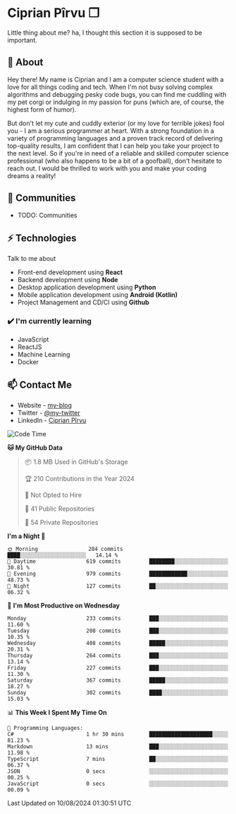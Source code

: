 # Ciprian Pîrvu ❐

Little thing about me? ha, I thought this section it is supposed to be important.

## 🧐 About

Hey there! My name is Ciprian and I am a computer science student with a love for all things coding and tech. When I'm not busy solving complex algorithms and debugging pesky code bugs, you can find me cuddling with my pet corgi or indulging in my passion for puns (which are, of course, the highest form of humor).

But don't let my cute and cuddly exterior (or my love for terrible jokes) fool you - I am a serious programmer at heart. With a strong foundation in a variety of programming languages and a proven track record of delivering top-quality results, I am confident that I can help you take your project to the next level. So if you're in need of a reliable and skilled computer science professional (who also happens to be a bit of a goofball), don't hesitate to reach out. I would be thrilled to work with you and make your coding dreams a reality!

## 👯 Communities

-   TODO: Communities

## ⚡ Technologies

Talk to me about

-   Front-end development using **React**
-   Backend development using **Node**
-   Desktop application development using **Python**
-   Mobile application development using **Android (Kotlin)**
-   Project Management and CD/CI using **Github**

### ✔️ I'm currently learning

-   JavaScript
-   ReactJS
-   Machine Learning
-   Docker

## 📫 Contact Me

-   Website - [my-blog]()
-   Twitter - [@my-twitter]()
-   LinkedIn - [Ciprian Pîrvu](https://www.linkedin.com/in/p%C3%AErvu-ciprian-cristian-4415991b1/)

<!--START_SECTION:waka-->
![Code Time](http://img.shields.io/badge/Code%20Time-2%2C118%20hrs%2013%20mins-blue)

**🐱 My GitHub Data** 

> 📦 1.8 MB Used in GitHub's Storage 
 > 
> 🏆 210 Contributions in the Year 2024
 > 
> 🚫 Not Opted to Hire
 > 
> 📜 41 Public Repositories 
 > 
> 🔑 54 Private Repositories 
 > 
**I'm a Night 🦉** 

```text
🌞 Morning                284 commits         ████░░░░░░░░░░░░░░░░░░░░░   14.14 % 
🌆 Daytime                619 commits         ████████░░░░░░░░░░░░░░░░░   30.81 % 
🌃 Evening                979 commits         ████████████░░░░░░░░░░░░░   48.73 % 
🌙 Night                  127 commits         ██░░░░░░░░░░░░░░░░░░░░░░░   06.32 % 
```
📅 **I'm Most Productive on Wednesday** 

```text
Monday                   233 commits         ███░░░░░░░░░░░░░░░░░░░░░░   11.60 % 
Tuesday                  208 commits         ███░░░░░░░░░░░░░░░░░░░░░░   10.35 % 
Wednesday                408 commits         █████░░░░░░░░░░░░░░░░░░░░   20.31 % 
Thursday                 264 commits         ███░░░░░░░░░░░░░░░░░░░░░░   13.14 % 
Friday                   227 commits         ███░░░░░░░░░░░░░░░░░░░░░░   11.30 % 
Saturday                 367 commits         █████░░░░░░░░░░░░░░░░░░░░   18.27 % 
Sunday                   302 commits         ████░░░░░░░░░░░░░░░░░░░░░   15.03 % 
```


📊 **This Week I Spent My Time On** 

```text
💬 Programming Languages: 
C#                       1 hr 30 mins        ████████████████████░░░░░   81.23 % 
Markdown                 13 mins             ███░░░░░░░░░░░░░░░░░░░░░░   11.98 % 
TypeScript               7 mins              ██░░░░░░░░░░░░░░░░░░░░░░░   06.37 % 
JSON                     0 secs              ░░░░░░░░░░░░░░░░░░░░░░░░░   00.25 % 
JavaScript               0 secs              ░░░░░░░░░░░░░░░░░░░░░░░░░   00.09 % 
```


 Last Updated on 10/08/2024 01:30:51 UTC
<!--END_SECTION:waka-->
